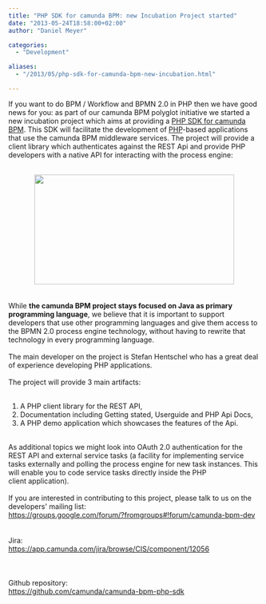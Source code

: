 ```yaml
---
title: "PHP SDK for camunda BPM: new Incubation Project started"
date: "2013-05-24T18:58:00+02:00"
author: "Daniel Meyer"

categories:
  - "Development"

aliases:
  - "/2013/05/php-sdk-for-camunda-bpm-new-incubation.html"

---
```


If you want to do BPM / Workflow and BPMN 2.0 in PHP then we have good news for you: as part of our camunda BPM polyglot initiative we started a new incubation project which aims at providing a <a href="http://camunda.github.io/camunda-bpm-php-sdk/">PHP SDK for camunda BPM</a>. This SDK will facilitate the development of <a href="http://php.net/">PHP</a>-based applications that use the camunda BPM middleware services. The project will provide a client library which authenticates against the REST Api and provide PHP developers with a native API for interacting with the process engine:<br />
<br />
<div class="separator" style="clear: both; text-align: center;">
</div>
<div class="separator" style="clear: both; text-align: center;">
</div>
<div class="separator" style="clear: both; text-align: center;">
<a href="http://4.bp.blogspot.com/-wR_7PJzzB6o/UZ-edtQnp9I/AAAAAAAAAH0/y5Zt_XNiKZY/s1600/php.png" imageanchor="1" style="margin-left: 1em; margin-right: 1em;"><img border="0" height="220" src="http://4.bp.blogspot.com/-wR_7PJzzB6o/UZ-edtQnp9I/AAAAAAAAAH0/y5Zt_XNiKZY/s400/php.png" width="400" /></a></div>
<br />
<div class="separator" style="clear: both; text-align: center;">
</div>
<br />
While <b>the camunda BPM project stays&nbsp;focused&nbsp;on Java as primary programming language</b>, we believe that it is important to support developers that use other programming languages and give them access to the BPMN 2.0 process engine technology, without having to rewrite that technology in every programming language.<br />
<br />
The main developer on the project is Stefan Hentschel who has a great deal of experience developing PHP applications.<br />
<br />
The project will provide 3 main artifacts:<br />
<br />
<ol>
<li>A PHP client library for the REST API,</li>
<li>Documentation including Getting stated, Userguide and PHP Api Docs,</li>
<li>A PHP demo application which showcases the features of the Api.&nbsp;</li>
</ol>
<br />
As additional topics we might look into OAuth 2.0 authentication for the REST API and external service tasks (a facility for implementing service tasks externally and polling the process engine for new task instances. This will enable you to code service tasks directly inside the PHP client&nbsp;application).<br />
<br />
If you are interested in contributing to this project, please talk to us on the developers' mailing list:<br />
<a href="https://groups.google.com/forum/?fromgroups#!forum/camunda-bpm-dev">https://groups.google.com/forum/?fromgroups#!forum/camunda-bpm-dev</a><br />
<br />
<br />
Jira:<br />
<a href="https://app.camunda.com/jira/browse/CIS/component/12056">https://app.camunda.com/jira/browse/CIS/component/12056</a><br />
<br />
<br />
<br />
Github repository:<br />
<a href="https://github.com/camunda/camunda-bpm-php-sdk">https://github.com/camunda/camunda-bpm-php-sdk</a><br />
<br />